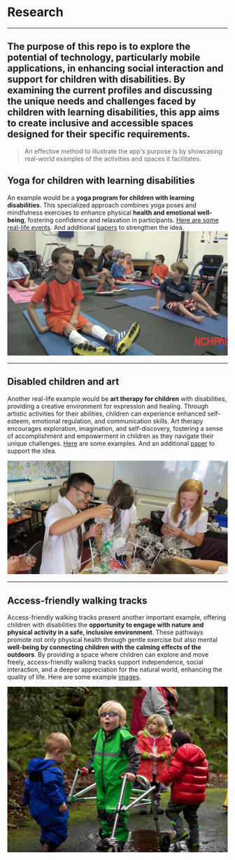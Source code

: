 # Research  
---
The purpose of this repo is to explore the potential of technology, particularly mobile applications, in enhancing social interaction and support for children with disabilities. By examining the current profiles and discussing the unique needs and challenges faced by children with learning disabilities, this app aims to create inclusive and accessible spaces designed for their specific requirements.
---
> An effective method to illustrate the app's purpose is by showcasing real-world examples of the activities and spaces it facilitates.

## Yoga for children with learning disabilities

An example would be a **yoga program for children with learning disabilities**. This specialized approach combines yoga poses and mindfulness exercises to enhance physical **health and emotional well-being**, fostering confidence and relaxation in participants. [Here are some real-life events](https://github.com/solution-sprint-cobra/research/tree/main/images/yoga). And additional [papers](https://www.ncbi.nlm.nih.gov/pmc/articles/PMC6165980/) to strengthen the idea.
![Yoga for children with disabled ](https://github.com/solution-sprint-cobra/research/blob/main/images/yoga/yoga2.jpg?raw=true)

---

## Disabled children and art

Another real-life example would be **art therapy for children** with disabilities, providing a creative environment for expression and healing. Through artistic activities for their abilities, children can experience enhanced self-esteem, emotional regulation, and communication skills. Art therapy encourages exploration, imagination, and self-discovery, fostering a sense of accomplishment and empowerment in children as they navigate their unique challenges. [Here](https://github.com/solution-sprint-cobra/research/tree/main/images/art) are some examples. And an additional [paper](https://www.tandfonline.com/doi/abs/10.1080/07421656.1993.10759018) to support the idea.

![Art for children with disablities](https://raw.githubusercontent.com/solution-sprint-cobra/research/main/images/art/art2.jpg?token=GHSAT0AAAAAACJJPVAXTP5T6XILXSS6NYOMZPMYUSA)

---
## Access-friendly walking tracks

Access-friendly walking tracks present another important example, offering children with disabilities the **opportunity to engage with nature and physical activity in a safe, inclusive environment**. These pathways promote not only physical health through gentle exercise but also mental **well-being by connecting children with the calming effects of the outdoors**. By providing a space where children can explore and move freely, access-friendly walking tracks support independence, social interaction, and a deeper appreciation for the natural world, enhancing the quality of life. Here are some example [images](https://github.com/solution-sprint-cobra/research/tree/main/images/outdoor-track/).

![Access-friendly tracks](https://raw.githubusercontent.com/solution-sprint-cobra/research/main/images/outdoor-track/track2.jpg?token=GHSAT0AAAAAACJJPVAWZNUQOXXQNEV4J4U6ZPMYQDQ)

